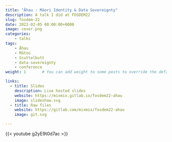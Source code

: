 ```yaml
---
title: "Āhau : Māori Identity & Data Sovereignty"
description: A talk I did at FOSDEM22
slug: fosdem-22
date: 2022-02-05 00:00:00+0000
image: cover.png
categories:
    - talks
tags:
    - Āhau
    - Mātou
    - Scuttelbutt
    - data-sovereignty
    - conference
weight: 1       # You can add weight to some posts to override the default sorting (date descending)

links:
  - title: Slides
    description: Live hosted slides
    website: https://mixmix.gitlab.io/fosdem22-ahau
    image: slideshow.svg
  - title: Raw files
    website: https://gitlab.com/mixmix/fosdem22-ahau
    image: git.svg

---
```


{{< youtube g2yE9t0d7ac >}}
